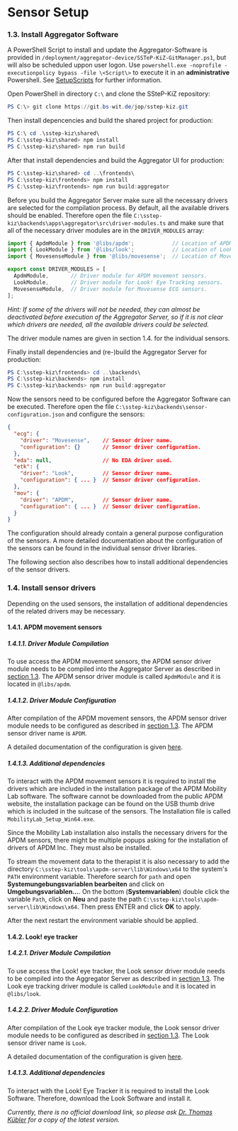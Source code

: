 # Sensor Setup

### 1.3. Install Aggregator Software

A PowerShell Script to install and update the Aggregator-Software is provided in `/deployment/aggregator-device/SSTeP-KiZ-GitManager.ps1`, but will also be scheduled uppon user logon. 
Use `powershell.exe -noprofile -executionpolicy bypass -file \<Script\>` to execute it in an **administrative** Powershell. See [SetupScripts](./SetupScripts.md) for further information.

Open PowerShell in directory `C:\` and clone the SSteP-KiZ repository:

```powershell
PS C:\> git clone https://git.bs-wit.de/jop/sstep-kiz.git
```

Then install depencencies and build the shared project for production:

```powershell
PS C:\ cd .\sstep-kiz\shared\
PS C:\sstep-kiz\shared> npm install
PS C:\sstep-kiz\shared> npm run build
```

After that install dependencies and build the Aggregator UI for production:

```powershell
PS C:\sstep-kiz\shared> cd ..\frontends\
PS C:\sstep-kiz\frontends> npm install
PS C:\sstep-kiz\frontends> npm run build:aggregator
```

Before you build the Aggregator Server make sure all the necessary drivers are selected for the compilation process.
By default, all the available drivers should be enabled.
Therefore open the file `C:\sstep-kiz\backends\apps\aggregator\src\driver-modules.ts` and make sure that all of the necessary driver modules are in the `DRIVER_MODULES` array:

```typescript
import { ApdmModule } from '@libs/apdm';            // Location of APDM driver module.
import { LookModule } from '@libs/look';            // Location of Look driver module.
import { MovesenseModule } from '@libs/movesense';  // Location of Movesense driver module.

export const DRIVER_MODULES = [
  ApdmModule,       // Driver module for APDM movement sensors.
  LookModule,       // Driver module for Look! Eye Tracking sensors.
  MovesenseModule,  // Driver module for Movesense ECG sensors.
];
```

*Hint: If some of the drivers will not be needed, they can almost be deactivated before execution of the Aggregator Server, so if it is not clear which drivers are needed, all the available drivers could be selected.*

The driver module names are given in section 1.4. for the individual sensors.

Finally install dependencies and (re-)build the Aggregator Server for production:

```powershell
PS C:\sstep-kiz\frontends> cd ..\backends\
PS C:\sstep-kiz\backends> npm install
PS C:\sstep-kiz\backends> npm run build:aggregator
```

Now the sensors need to be configured before the Aggregator Software can be executed.
Therefore open the file `C:\sstep-kiz\backends\sensor-configuration.json` and configure the sensors:

```json
{
  "ecg": {
    "driver": "Movesense",    // Sensor driver name.
    "configuration": {}       // Sensor driver configuration.
  },
  "eda": null,                // No EDA driver used.
  "etk": {
    "driver": "Look",         // Sensor driver name.
    "configuration": { ... }  // Sensor driver configuration.
  },
  "mov": {
    "driver": "APDM",         // Sensor driver name.
    "configuration": { ... }  // Sensor driver configuration.
  }
}
```

The configuration should already contain a general purpose configuration of the sensors.
A more detailed documentation about the configuration of the sensors can be found in the individual sensor driver libraries.

The following section also describes how to install additional dependencies of the sensor drivers.

### 1.4. Install sensor drivers

Depending on the used sensors, the installation of additional dependencies of the related drivers may be necessary.

#### 1.4.1. APDM movement sensors

##### 1.4.1.1. Driver Module Compilation

To use access the APDM movement sensors, the APDM sensor driver module needs to be compiled into the Aggregator Server as described in [section 1.3](#13-install-aggregator-software).
The APDM sensor driver module is called `ApdmModule` and it is located in `@libs/apdm`.

##### 1.4.1.2. Driver Module Configuration

After compilation of the APDM movement sensors, the APDM sensor driver module needs to be configured as described in [section 1.3](#13-install-aggregator-software).
The APDM sensor driver name is `APDM`.

A detailed documentation of the configuration is given [here](../backends/libs/apdm/README.md).

##### 1.4.1.3. Additional dependencies

To interact with the APDM movement sensors it is required to install the drivers which are included in the installation package of the APDM Mobility Lab software.
The software cannot be downloaded from the public APDM website, the installation package can be found on the USB thumb drive which is included in the suitcase of the sensors.
The Installation file is called `MobilityLab_Setup_Win64.exe`.

Since the Mobility Lab installation also installs the necessary drivers for the APDM sensors, there might be multiple popups asking for the installation of drivers of APDM Inc.
They must also be installed.

To stream the movement data to the therapist it is also necessary to add the directory `C:\sstep-kiz\tools\apdm-server\lib\Windows\x64` to the system's `PATH` environment variable.
Therefore search for `path` and open **Systemungebungsvariablen bearbeiten** and click on **Umgebungsvariablen...**.
On the bottom (**Systemvariablen**) double click the variable `Path`, click on **Neu** and paste the path `C:\sstep-kiz\tools\apdm-server\lib\Windows\x64`.
Then press ENTER and click **OK** to apply.

After the next restart the environment variable should be applied.

#### 1.4.2. Look! eye tracker

##### 1.4.2.1. Driver Module Compilation

To use access the Look! eye tracker, the Look sensor driver module needs to be compiled into the Aggregator Server as described in [section 1.3](#13-install-aggregator-software).
The Look eye tracking driver module is called `LookModule` and it is located in `@libs/look`.

##### 1.4.2.2. Driver Module Configuration

After compilation of the Look eye tracker module, the Look sensor driver module needs to be configured as described in [section 1.3](#13-install-aggregator-software).
The Look sensor driver name is `Look`.

A detailed documentation of the configuration is given [here](../backends/libs/look/README.md).

##### 1.4.1.3. Additional dependencies

To interact with the Look! Eye Tracker it is required to install the Look Software.
Therefore, download the Look Software and install it.

*Currently, there is no official download link, so please ask [Dr. Thomas Kübler](https://www.hci.uni-tuebingen.de/chair/team/thomas-kuebler) for a copy of the latest version.*
